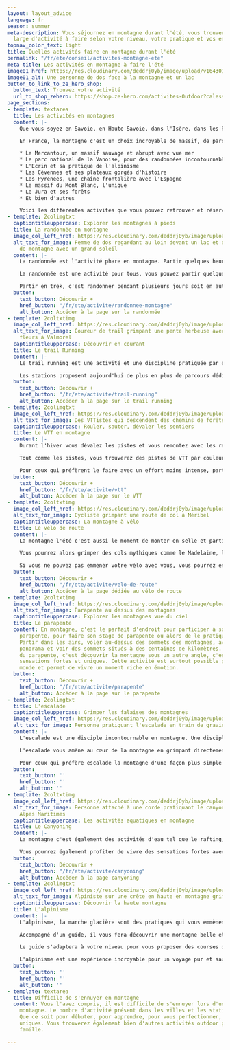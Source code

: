 ```yaml
---
layout: layout_advice
language: fr
season: summer
meta-description: Vous séjournez en montagne durant l'été, vous trouverez un choix
  large d'activité à faire selon votre niveau, votre pratique et vos envies.
topnav_color_text: light
title: Quelles activités faire en montagne durant l'été
permalink: "/fr/ete/conseil/activites-montagne-ete"
meta-title: Les activités en montagne à faire l'été
image01_href: https://res.cloudinary.com/deddrj0yb/image/upload/v1643015412/website/summer/clemence-bergougnoux-zLIrNgNzPYs-unsplash_tk4orw.jpg
image01_alt: Une personne de dos face à la montagne et un lac
button_to_link_to_ze_hero_shop:
  button_text: Trouvez votre activité
  url_to_shop_zehero: https://shop.ze-hero.com/activites-Outdoor?calessonstype=all&catypegenderlistsummer=all&calessonsactivitytype=all&start-date=
page_sections:
- template: textarea
  title: Les activités en montagnes
  content: |-
    Que vous soyez en Savoie, en Haute-Savoie, dans l'Isère, dans les Pyrénées, dans les Cévennes, le Jura ou les Vosges, la montagne est un lieu où la pratique d'activité outdoor est incroyable. La montagne est un terrain de jeu unique, dans des panoramas d'exception. Chaque lieu n'offre pas forcément les mêmes activités, le même environnement, mais vous trouverez un choix varié d'activité à faire seul, entre amis, en couple ou en famille. La montagne, c'est un lieu parfait pour tous les sportifs, ceux qui souhaitent un séjour de calme et de méditation, de découverte et de recherche, de connexion à la nature, pour les familles. C'est surtout un choix incroyable d'activité qui vous fera découvrir des pratiques, des lieux, de nouvelles sensations pour des moments de partage.

    En France, la montagne c'est un choix incroyable de massif, de parc national et régional. Ce sont également des stations très actives été comme hiver, offrant des infrastructures idéales pour vos séjours estivaux. Découvrez par exemple :

    * Le Mercantour, un massif sauvage et abrupt avec vue mer
    * Le parc national de la Vanoise, pour des randonnées incontournable
    * L'Ecrin et sa pratique de l'alpinisme
    * Les Cévennes et ses plateaux gorgés d'histoire
    * Les Pyrénées, une chaîne frontalière avec l'Espagne
    * Le massif du Mont Blanc, l'unique
    * Le Jura et ses forêts
    * Et bien d'autres

    Voici les différentes activités que vous pouvez retrouver et réserver en montagne.
- template: 2colimgtxt
  captiontitleuppercase: Explorer les montagnes à pieds
  title: La randonnée en montagne
  image_col_left_href: https://res.cloudinary.com/deddrj0yb/image/upload/v1646229760/website/summer/ben-o-bro-TgpWr5YI7Ls-unsplash_zfizwh.jpg
  alt_text_for_image: Femme de dos regardant au loin devant un lac et des sommets
    de montagne avec un grand soleil
  content: |-
    La randonnée est l'activité phare en montagne. Partir quelques heures, une journée ou même en trek sur plusieurs jours, c'est pénétrer dans l'immensité de cette nature sauvage et incroyable. L'été on y découvre énormément de chemin balisé en jaune (PR), en rouge et blanc (GR) et jaune et rouge (GR de pays) ainsi que d'autre petit sentier pas toujours balisé. Les stations ou villes mettent à disposition des listes de randonnées balisées à faire en fonction des niveaux et des envies. Réserver un accompagnateur de moyenne montagne permet également de partir sur des randonnées et d'avoir plus de connaissances et de notions sur la montagne, la faune, la flore et tout ce qui la compose.

    La randonnée est une activité pour tous, vous pouvez partir quelques heures avec vos enfants vers des lacs, des petits refuges afin d'y boire une grenadine, à la découverte des marmottes... Mais c'est aussi pour les plus sportifs, un moyen d'aller découvrir des sommets, de gravir des cols, des passages techniques et découvrir, loin de la station, des espaces protégés et préserver de l'activité humaine. C'est aller à la recherche du faune sauvage et d'une flore aux milles éclats qui pousse dans des endroits que vous n'aurez jamais soupçonnés.

    Partir en trek, c'est randonner pendant plusieurs jours soit en autonomie complète soit en semi-autonomie et s'arrêter dormir dans des refuges gardés. C'est un moyen incroyable de plonger plusieurs jours dans cette nature, de se vider la tête, et de partager des moments riches en émotions.
  button:
    text_button: Découvrir +
    href_button: "/fr/ete/activite/randonnee-montagne"
    alt_button: Accéder à la page sur la randonnée
- template: 2coltxtimg
  image_col_left_href: https://res.cloudinary.com/deddrj0yb/image/upload/v1639734240/website/blog/Valmorel%20-%20Nice/IMG-20200707-WA0014_d4zlv9.jpg
  alt_text_for_image: Coureur de trail grimpant une pente herbeuse avec beaucoup de
    fleurs à Valmorel
  captiontitleuppercase: Découvrir en courant
  title: Le trail Running
  content: |-
    Le trail running est une activité et une discipline pratiquée par énormément de personnes aujourd'hui. En plus d'être un sport de compétition, c'est surtout une activité qui permet de courir en montagne, d'aller plus vite et plus loin, de jouer avec le terrain. Courir c'est se vider la tête, se dépenser, découvrir des lieux, c'est partir loin et vivre des moments intenses.

    Les stations proposent aujourd'hui de plus en plus de parcours dédiés au trail et balisés avec différents niveaux. Mais les parcours sont également tous les sentiers de montagne qui permettent aux coureurs de partir avec des sacs légers et réaliser de longues sorties. Que ce soit seul ou en groupe, le trail est un moment riche en émotions par le partage avec la nature et/ou avec le groupe. Découvrez le trail avec un accompagnateur qui vous amènera dans des lieux uniques et de vous expliquer comment bien courir en montée, en descente et comment bien s'alimenter et s'hydrater.
  button:
    text_button: Découvrir +
    href_button: "/fr/ete/activite/trail-running"
    alt_button: Accéder à la page sur le trail running
- template: 2colimgtxt
  image_col_left_href: https://res.cloudinary.com/deddrj0yb/image/upload/v1642592264/website/summer/tim-foster-qrIy8dBzCVU-unsplash_t0p4kh.jpg
  alt_text_for_image: Des VTTistes qui descendent des chemins de forêts en VTT
  captiontitleuppercase: Rouler, sauter, dévaler les sentiers
  title: Le VTT en montagne
  content: |-
    Durant l'hiver vous dévalez les pistes et vous remontez avec les remontés mécaniques. Durant l'été vous pourrez également prendre les télésièges et télécabines et dévaler les pistes en VTT. Toutes les stations n'offrent pas les mêmes infrastructures pour la pratique du vélo tout-terrain. Mais vous pourrez pratiquer le VTT de descente (DH), l'enduro, des parcs freestyles et des randonnées. Le VTT va s'offrir à tout le monde car vous pourrez être encadré par un moniteur qui vous expliquera comment bien rouler et pratiquer le VTT dans les sentiers en descentes.

    Tout comme les pistes, vous trouverez des pistes de VTT par couleurs qui vont indiquer la difficulté de la descente. Vous pourrez partir explorer la montagne à vélo tout en faisant le plein de sensation forte à la descente.

    Pour ceux qui préfèrent le faire avec un effort moins intense, partez avec un VTT électrique et profiter de l'assistance électrique pour grimper les côtes plus aisément. Cela permet d'ouvrir et de permettre la pratique du VTT à plus de personne.
  button:
    text_button: Découvrir +
    href_button: "/fr/ete/activite/vtt"
    alt_button: Accéder à la page sur le VTT
- template: 2coltxtimg
  image_col_left_href: https://res.cloudinary.com/deddrj0yb/image/upload/v1643987031/website/V%C3%A9lo/51384836504_bff6429438_k_mkw8t9.jpg
  alt_text_for_image: Cycliste grimpant une route de col à Méribel
  captiontitleuppercase: La montagne à vélo
  title: Le vélo de route
  content: |-
    La montagne l'été c'est aussi le moment de monter en selle et partir à l'assaut des cols. Le vélo de route vous permet de découvrir la montagne par ses petites routes, ses cols, en traversant des villages et en passant par des altitudes parfois hautes. C'est une activité idéale pour partager un moment en groupe, dans un effort et de découvrir des lieux et des paysages.

    Vous pourrez alors grimper des cols mythiques comme le Madelaine, la Loze, le Galibier, le Télégraphe, la Bonette et bien d'autres.

    Si vous ne pouvez pas emmener votre vélo avec vous, vous pourrez en louer directement dans les magasins de location en montagne.
  button:
    text_button: Découvrir +
    href_button: "/fr/ete/activite/velo-de-route"
    alt_button: Accéder à la page dédiée au vélo de route
- template: 2coltxtimg
  image_col_left_href: https://res.cloudinary.com/deddrj0yb/image/upload/v1643010436/website/summer/pablo-heimplatz-R4679uf28lY-unsplash_ysyjkx.jpg
  alt_text_for_image: Parapente au dessus des montagnes
  captiontitleuppercase: Explorer les montagnes vue du ciel
  title: Le parapente
  content: En montagne, c'est le parfait d'endroit pour participer à son 1er vol de
    parapente, pour faire son stage de parapente ou alors de le pratiquer directement.
    Partir dans les airs, voler au-dessus des sommets des montagnes, avoir le meilleur
    panorama et voir des sommets situés à des centaines de kilomètres. La pratique
    du parapente, c'est découvrir la montagne sous un autre angle, c'est vivre des
    sensations fortes et uniques. Cette activité est surtout possible pour tout le
    monde et permet de vivre un moment riche en émotion.
  button:
    text_button: Découvrir +
    href_button: "/fr/ete/activite/parapente"
    alt_button: Accéder à la page sur le parapente
- template: 2colimgtxt
  title: L'escalade
  captiontitleuppercase: Grimper les falaises des montagnes
  image_col_left_href: https://res.cloudinary.com/deddrj0yb/image/upload/v1646234011/website/summer/patrick-hendry-_JjBZdLFQiM-unsplash_w58ivp.jpg
  alt_text_for_image: Personne pratiquant l'escalade en train de gravir un face
  content: |-
    L'escalade est une disciple incontournable en montagne. Une discipline physique, mentale mais également très connecté avec l'environnement. Elle demande déjà certaines connaissances importantes via le matériel, la sécurité, l'assurage et ensuite de technique. Si vous être débutant, un guide vous accompagnera afin de vous apprendre toutes les différentes facettes de l'escalade en falaise.

    L'escalade vous amène au cœur de la montagne en grimpant directement sur ses parois. C'est vivre des moments forts, en escaladant ses voies pour atteindre des sommets. C'est une discipline et une activité qui se partage. Chacun motive l'autre afin de réussir. Elle permet souvent de marcher en montagne avant de grimper sur les différentes voies.

    Pour ceux qui préfère escalade la montagne d'une façon plus simple mais parfois plus vertigineux, vous pourrez pratiquer la via ferrata. Beaucoup de lieux en montagne proposent des parcours variés de via ferrata. Vous pouvez louer directement votre matériel dans des magasins ou venir avec le vôtre. Une activité plus facile d'accès et ouverte à plus de personne.
  button:
    text_button: ''
    href_button: ''
    alt_button: ''
- template: 2coltxtimg
  image_col_left_href: https://res.cloudinary.com/deddrj0yb/image/upload/v1643730311/website/Canyoning%2006/IMG_6342_nrdlmr.jpg
  alt_text_for_image: Personne attaché à une corde pratiquant le canyoning dans les
    Alpes Maritimes
  captiontitleuppercase: Les activités aquatiques en montagne
  title: Le Canyoning
  content: |-
    La montagne c'est également des activités d'eau tel que le rafting, l'hydrospeed, le canoë et bien sûr le canyoning. Le canyoning, c'est la pratique où vous découvrir des lieux que vous n'aurez jamais pu accéder. C'est découvrir la force de la nature, explorer les rivières et les cours d'eau des montagnes. C'est vivres des sensations fortes avec les sauts, les toboggans, les descentes en rappels, la marche aquatique. C'est profiter de lieux magnifiques, des roches sculpter par l'eau et le temps, offrant des formes uniques. Le canyoning est une activité pour tous, à partager en groupe. Vous trouverez différents niveaux et donc différents parcours proposer. C'est un bon moyen également de se rafraîchir durant l'été. Vous pouvez soit louer tout votre matériel de canyoning directement dans des magasins, soit lors de votre réservation d'activité, l'avoir directement avec le moniteur de canyoning.

    Vous pourrez également profiter de vivre des sensations fortes avec le rafting et l'hydrospeed.
  button:
    text_button: Découvrir +
    href_button: "/fr/ete/activite/canyoning"
    alt_button: Accéder à la page canyoning
- template: 2colimgtxt
  image_col_left_href: https://res.cloudinary.com/deddrj0yb/image/upload/v1646233990/website/summer/sylvain-mauroux-BN3pSWB95jw-unsplash_mtqpau.jpg
  alt_text_for_image: Alpiniste sur une crête en haute en montagne grimpant
  captiontitleuppercase: Découvrir la haute montagne
  title: L'alpinisme
  content: |-
    L'alpinisme, la marche glacière sont des pratiques qui vous emmènent en haut des cimes. Découvrez la montagne comme vous l'avez jamais vue.

    Accompagné d'un guide, il vous fera découvrir une montagne belle et hostile, la magie de l'alpinisme. Partez réaliser des courses longues, en grimpant les falaises, en longeant des crêtes, en marchant avec crampons et piolets. Une activité physique, sensationnel et unique.

    Le guide s'adaptera à votre niveau pour vous proposer des courses qui vous conviennent. C'est également une discipline qui demande tout de même un certain niveau physique et donc une bonne préparation. Les parcours peuvent être techniques et l'altitude ajoute une difficulté.

    L'alpinisme est une expérience incroyable pour un voyage pur et sauvage dans les montagnes que vous n'oublierez jamais.
  button:
    text_button: ''
    href_button: ''
    alt_button: ''
- template: textarea
  title: Difficile de s'ennuyer en montagne
  content: Vous l'avez compris, il est difficile de s'ennuyer lors d'un séjour en
    montagne. Le nombre d'activité présent dans les villes et les stations sont conséquents.
    Que ce soit pour débuter, pour apprendre, pour vous perfectionner, vivez des expériences
    uniques. Vous trouverez également bien d'autres activités outdoor pour toute la
    famille.

---
```

